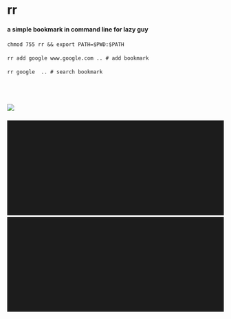 # rr
#### a simple bookmark in command line for lazy guy
```
chmod 755 rr && export PATH=$PWD:$PATH

rr add google www.google.com .. # add bookmark

rr google  .. # search bookmark

```
<br><br>
#### <img src="https://raw.github.com/orangeSi/rr/master/termtosvg_7swlyfvl.svg">
<img src="termtosvg_7swlyfvl.svg">
<img src="https://github.com/orangeSi/rr/blob/master/termtosvg_7swlyfvl.svg">

